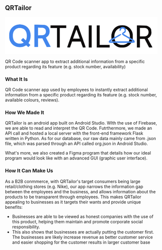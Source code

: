 ##  QRTailor
![Logo](img/QRTailor.png)

QR Code scanner app to extract additional information from a specific product regarding its feature (e.g. stock number, availability)

### What It Is

  QR Code scanner app used by employees to instantly extract additional information from a specific product regarding its feature (e.g. stock number, available colours, reviews).

### How We Made It

  QRTailor is an android app built on Android Studio. WIth the use of Firebase, we are able to read and interpret the QR Code. Futrthermore, we made an API call and hosted a local server with the front-end framework Flask written in Python. As for our database, our raw data mainly came from .json file, which was parsed through an API called org.json in Android Studio. 

  What's more, we also created a Figma program that details how our ideal program would look like with an advanced GUI (graphic user interface).

### How It Can Make Us

  As a B2B conmmerce, with QRTailor's target consumers being large retail/clothing stores (e.g. Nike), our app narrows the information gap between the employees and the business, and allows information about the products to be transparent through employees. This makes QRTailor appealing to businesses as it targets their wants and provide unique benefits:

* Businesses are able to be viewed as honest companies with the use of this product, helping them maintain and promote corporate social responsibility.
* This also shows that businesses are actually putting the customer first. The businesses are likely increase revenue as better customer service and easier shopping for the customer results in larger customer base
